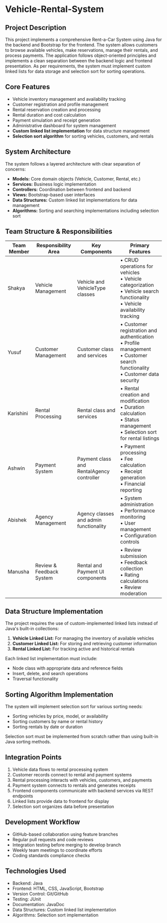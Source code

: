 # Vehicle-Rental-System

## Project Description
This project implements a comprehensive Rent-a-Car System using Java for the backend and Bootstrap for the frontend. The system allows customers to browse available vehicles, make reservations, manage their rentals, and process payments. The application follows object-oriented principles and implements a clean separation between the backend logic and frontend presentation. As per requirements, the system must implement custom linked lists for data storage and selection sort for sorting operations.

## Core Features
- Vehicle inventory management and availability tracking
- Customer registration and profile management
- Rental reservation creation and processing
- Rental duration and cost calculation
- Payment simulation and receipt generation
- Administrative dashboard for system management
- **Custom linked list implementation** for data structure management
- **Selection sort algorithm** for sorting vehicles, customers, and rentals

## System Architecture
The system follows a layered architecture with clear separation of concerns:
- **Models:** Core domain objects (Vehicle, Customer, Rental, etc.)
- **Services:** Business logic implementation
- **Controllers:** Coordination between frontend and backend
- **Views:** Bootstrap-based user interfaces
- **Data Structures:** Custom linked list implementations for data management
- **Algorithms:** Sorting and searching implementations including selection sort

## Team Structure & Responsibilities

| Team Member | Responsibility Area | Key Components | Primary Features |
|-------------|---------------------|----------------|------------------|
| Shakya | Vehicle Management | Vehicle and VehicleType classes | • CRUD operations for vehicles<br>• Vehicle categorization<br>• Vehicle search functionality<br>• Vehicle availability tracking |
| Yusuf | Customer Management | Customer class and services | • Customer registration and authentication<br>• Profile management<br>• Customer search functionality<br>• Customer data security |
| Karishini | Rental Processing  | Rental class and services |• Rental creation and modification<br>• Duration calculation<br>• Status management<br>• Selection sort for rental listings |
| Ashwin | Payment System | Payment class and RentalAgency controller | • Payment processing<br>• Fee calculation<br>• Receipt generation<br>• Financial reporting |
| Abishek | Agency Management | Agency classes and admin functionality | • System administration<br>• Performance monitoring<br>• User management<br>• Configuration controls |
| Manusha | Review & Feedback System | Rental and Payment UI components | • Review submission<br>• Feedback collection<br>• Rating calculations<br>• Review moderation |

## Data Structure Implementation
The project requires the use of custom-implemented linked lists instead of Java's built-in collections:

1. **Vehicle Linked List:** For managing the inventory of available vehicles
2. **Customer Linked List:** For storing and retrieving customer information
3. **Rental Linked List:** For tracking active and historical rentals

Each linked list implementation must include:
- Node class with appropriate data and reference fields
- Insert, delete, and search operations
- Traversal functionality

## Sorting Algorithm Implementation
The system will implement selection sort for various sorting needs:
- Sorting vehicles by price, model, or availability
- Sorting customers by name or rental history
- Sorting rentals by date or duration

Selection sort must be implemented from scratch rather than using built-in Java sorting methods.

## Integration Points
1. Vehicle data flows to rental processing system
2. Customer records connect to rental and payment systems
3. Rental processing interacts with vehicles, customers, and payments
4. Payment system connects to rentals and generates receipts
5. Frontend components communicate with backend services via REST endpoints
6. Linked lists provide data to frontend for display
7. Selection sort organizes data before presentation

## Development Workflow
- GitHub-based collaboration using feature branches
- Regular pull requests and code reviews
- Integration testing before merging to develop branch
- Weekly team meetings to coordinate efforts
- Coding standards compliance checks

## Technologies Used
- Backend: Java
- Frontend: HTML, CSS, JavaScript, Bootstrap
- Version Control: Git/GitHub
- Testing: JUnit
- Documentation: JavaDoc
- Data Structures: Custom linked list implementation
- Algorithms: Selection sort implementation

